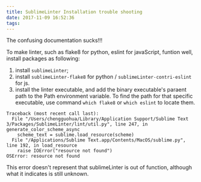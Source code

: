```yaml
---
title: SublimeLinter Installation trouble shooting
date: 2017-11-09 16:52:36
tags:
---
```



The confusing documentation sucks!!!

To make linter, such as flake8 for python, eslint for javaScript, funtion well, install packages as following:
1. install `sublimeLinter`;
2. install `sublimeLinter-flake8` for python / `sublimeLinter-contri-eslint` for js.
3. install the linter executable, and add the binary executable's paraent path to the Path environment variable. To find the path for that specific executable, use command `which flake8` or `which eslint` to locate them. 



```
Traceback (most recent call last):
  File "/Users/chengguohua/Library/Application Support/Sublime Text 3/Packages/SublimeLinter/lint/util.py", line 247, in generate_color_scheme_async
    scheme_text = sublime.load_resource(scheme)
  File "/Applications/Sublime Text.app/Contents/MacOS/sublime.py", line 192, in load_resource
    raise IOError("resource not found")
OSError: resource not found
```
This error doesn't represent that sublimeLinter is out of function, although what it indicates is still unknown.